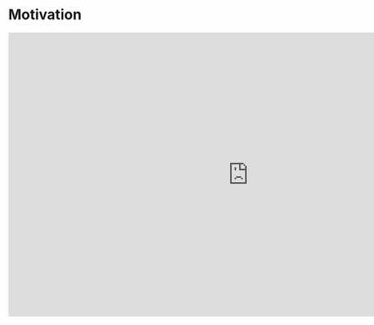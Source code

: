 # Motivation

<iframe src="https://docs.google.com/presentation/d/e/2PACX-1vTRo4FJ6iXpeBkj2u8ohAuwDZ0C8ntk7dk427GbLTG1gF2hzdeeyrlphx0CJ9LBHOppkoCp0cgfSNLo/embed?start=false&loop=false&delayms=3000" frameborder="0" width="960" height="569" allowfullscreen="true" mozallowfullscreen="true" webkitallowfullscreen="true"></iframe>
